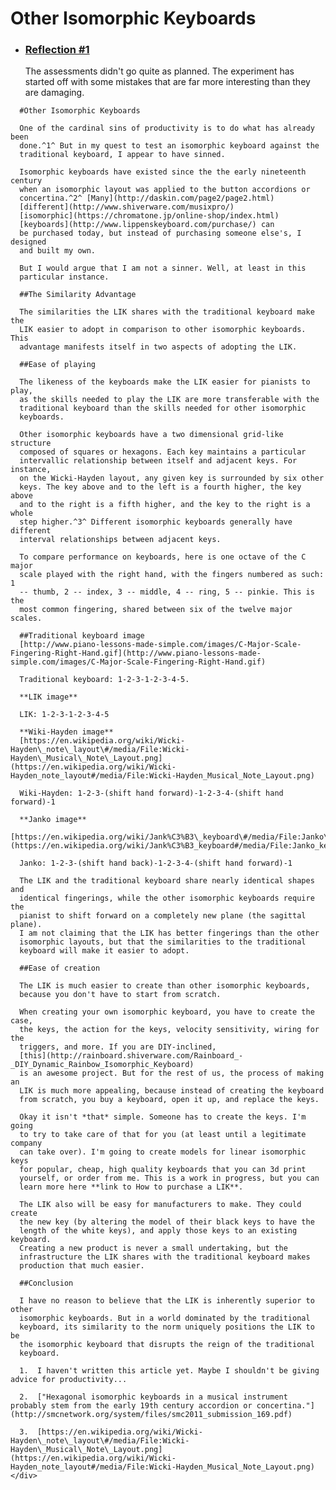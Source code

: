 <div class="grid-container">
  <div class="grid-x grid-padding-x">
    <div class="cell large-8">
      <div class="section">
        <div class="grid-x grid-padding-x">
          <div class="cell large-12"><h1>Other Isomorphic Keyboards</h1></div>
        </div>
        <ul>
          <li class="article">
            <div><h3><a href="#">Reflection #1</a></h3></div>
            <div class="article-content">The assessments didn't go quite as planned. The experiment has started off with some mistakes that are far more interesting than they are damaging.</div>
          </li>
        </ul>
      </div>
      
      #Other Isomorphic Keyboards

      One of the cardinal sins of productivity is to do what has already been
      done.^1^ But in my quest to test an isomorphic keyboard against the
      traditional keyboard, I appear to have sinned.

      Isomorphic keyboards have existed since the the early nineteenth century
      when an isomorphic layout was applied to the button accordions or
      concertina.^2^ [Many](http://daskin.com/page2/page2.html)
      [different](http://www.shiverware.com/musixpro/)
      [isomorphic](https://chromatone.jp/online-shop/index.html)
      [keyboards](http://www.lippenskeyboard.com/purchase/) can
      be purchased today, but instead of purchasing someone else's, I designed
      and built my own.

      But I would argue that I am not a sinner. Well, at least in this
      particular instance.

      ##The Similarity Advantage

      The similarities the LIK shares with the traditional keyboard make the
      LIK easier to adopt in comparison to other isomorphic keyboards. This
      advantage manifests itself in two aspects of adopting the LIK.

      ##Ease of playing

      The likeness of the keyboards make the LIK easier for pianists to play,
      as the skills needed to play the LIK are more transferable with the
      traditional keyboard than the skills needed for other isomorphic
      keyboards.

      Other isomorphic keyboards have a two dimensional grid-like structure
      composed of squares or hexagons. Each key maintains a particular
      intervallic relationship between itself and adjacent keys. For instance,
      on the Wicki-Hayden layout, any given key is surrounded by six other
      keys. The key above and to the left is a fourth higher, the key above
      and to the right is a fifth higher, and the key to the right is a whole
      step higher.^3^ Different isomorphic keyboards generally have different
      interval relationships between adjacent keys.

      To compare performance on keyboards, here is one octave of the C major
      scale played with the right hand, with the fingers numbered as such: 1
      -- thumb, 2 -- index, 3 -- middle, 4 -- ring, 5 -- pinkie. This is the
      most common fingering, shared between six of the twelve major scales.

      ##Traditional keyboard image
      [http://www.piano-lessons-made-simple.com/images/C-Major-Scale-Fingering-Right-Hand.gif](http://www.piano-lessons-made-simple.com/images/C-Major-Scale-Fingering-Right-Hand.gif)

      Traditional keyboard: 1-2-3-1-2-3-4-5.

      **LIK image**

      LIK: 1-2-3-1-2-3-4-5

      **Wiki-Hayden image**
      [https://en.wikipedia.org/wiki/Wicki-Hayden\_note\_layout\#/media/File:Wicki-Hayden\_Musical\_Note\_Layout.png](https://en.wikipedia.org/wiki/Wicki-Hayden_note_layout#/media/File:Wicki-Hayden_Musical_Note_Layout.png)

      Wiki-Hayden: 1-2-3-(shift hand forward)-1-2-3-4-(shift hand forward)-1

      **Janko image**
      [https://en.wikipedia.org/wiki/Jank%C3%B3\_keyboard\#/media/File:Janko\_keyboard.svg](https://en.wikipedia.org/wiki/Jank%C3%B3_keyboard#/media/File:Janko_keyboard.svg)

      Janko: 1-2-3-(shift hand back)-1-2-3-4-(shift hand forward)-1

      The LIK and the traditional keyboard share nearly identical shapes and
      identical fingerings, while the other isomorphic keyboards require the
      pianist to shift forward on a completely new plane (the sagittal plane).
      I am not claiming that the LIK has better fingerings than the other
      isomorphic layouts, but that the similarities to the traditional
      keyboard will make it easier to adopt.

      ##Ease of creation

      The LIK is much easier to create than other isomorphic keyboards,
      because you don't have to start from scratch.

      When creating your own isomorphic keyboard, you have to create the case,
      the keys, the action for the keys, velocity sensitivity, wiring for the
      triggers, and more. If you are DIY-inclined,
      [this](http://rainboard.shiverware.com/Rainboard_-_DIY_Dynamic_Rainbow_Isomorphic_Keyboard)
      is an awesome project. But for the rest of us, the process of making an
      LIK is much more appealing, because instead of creating the keyboard
      from scratch, you buy a keyboard, open it up, and replace the keys.

      Okay it isn't *that* simple. Someone has to create the keys. I'm going
      to try to take care of that for you (at least until a legitimate company
      can take over). I'm going to create models for linear isomorphic keys
      for popular, cheap, high quality keyboards that you can 3d print
      yourself, or order from me. This is a work in progress, but you can
      learn more here **link to How to purchase a LIK**.

      The LIK also will be easy for manufacturers to make. They could create
      the new key (by altering the model of their black keys to have the
      length of the white keys), and apply those keys to an existing keyboard.
      Creating a new product is never a small undertaking, but the
      infrastructure the LIK shares with the traditional keyboard makes
      production that much easier.

      ##Conclusion

      I have no reason to believe that the LIK is inherently superior to other
      isomorphic keyboards. But in a world dominated by the traditional
      keyboard, its similarity to the norm uniquely positions the LIK to be
      the isomorphic keyboard that disrupts the reign of the traditional
      keyboard.

      1.  I haven't written this article yet. Maybe I shouldn't be giving advice for productivity...

      2.  ["Hexagonal isomorphic keyboards in a musical instrument probably stem from the early 19th century accordion or concertina."](http://smcnetwork.org/system/files/smc2011_submission_169.pdf)

      3.  [https://en.wikipedia.org/wiki/Wicki-Hayden\_note\_layout\#/media/File:Wicki-Hayden\_Musical\_Note\_Layout.png](https://en.wikipedia.org/wiki/Wicki-Hayden_note_layout#/media/File:Wicki-Hayden_Musical_Note_Layout.png)
    </div>
  </div>
</div>